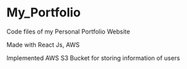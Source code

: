 # My_Portfolio
Code files of my Personal Portfolio Website

Made with React Js, AWS

Implemented AWS S3 Bucket for storing information of users
